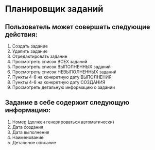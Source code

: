 # Планировщик заданий
## Пользователь может совершать следующие действия:
1) Создать задание  
2) Удалить задание  
3) Отредактировать задание  
4) Просмотреть список ВСЕХ заданий  
5) Просмотреть список ВЫПОЛНЕННЫХ заданий    
6) Просмотреть список НЕВЫПОЛНЕННЫХ заданий  
7) Пункты 4-6 на конкретную дату ВЫПОЛНЕНИЯ  
8) Пункты 4-6 на конкретную дату СОЗДАНИЯ  
9) Просмотреть детальную информацию о задании  
## Задание в себе содержит следующую информацию:
1) Номер (должен генерироваться автоматически)  
2) Дата создания  
3) Дата выполнения  
4) Наименование  
5) Детальное описание  